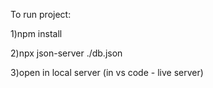 To run project:

1)npm install

2)npx json-server ./db.json

3)open in local server (in vs code - live server) 
